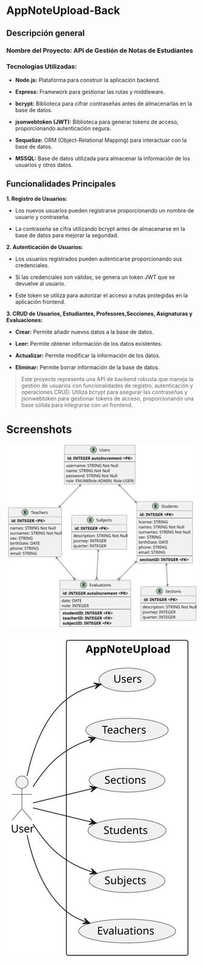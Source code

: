 # AppNoteUpload-Back

## Descripci&#243;n general

### Nombre del Proyecto: API de Gesti&#243;n de Notas de Estudiantes

### Tecnolog&#237;as Utilizadas:

- **Node.js:** Plataforma para construir la aplicaci&#243;n backend.

- **Express:** Framework para gestionar las rutas y middleware.

- **bcrypt:** Biblioteca para cifrar contrase&#241;as antes de almacenarlas en la base de datos.

- **jsonwebtoken (JWT):** Biblioteca para generar tokens de acceso, proporcionando autenticaci&#243;n segura.

- **Sequelize:** ORM (Object-Relational Mapping) para interactuar con la base de datos.

- **MSSQL:** Base de datos utilizada para almacenar la informaci&#243;n de los usuarios y otros datos.

## Funcionalidades Principales

**1. Registro de Usuarios:**

- Los nuevos usuarios pueden registrarse proporcionando un nombre de usuario y contrase&#241;a.

- La contrase&#241;a se cifra utilizando bcrypt antes de almacenarse en la base de datos para mejorar la seguridad.

**2. Autenticaci&#243;n de Usuarios:**

- Los usuarios registrados pueden autenticarse proporcionando sus credenciales.

- Si las credenciales son v&#225;lidas, se genera un token JWT que se devuelve al usuario.

- Este token se utiliza para autorizar el acceso a rutas protegidas en la aplicaci&#243;n frontend.

**3. CRUD de Usuarios, Estudiantes, Profesores,Secciones, Asignaturas y Evaluaciones:**

- **Crear:** Permite a&#241;adir nuevos datos a la base de datos.

- **Leer:** Permite obtener informaci&#243;n de los datos existentes.

- **Actualizar:** Permite modificar la informaci&#243;n de los datos.

- **Eliminar:** Permite borrar informaci&#243;n de la base de datos.


> Este proyecto representa una API de backend robusta que maneja la gesti&#243;n de usuarios con funcionalidades de registro, autenticaci&#243;n y operaciones CRUD. Utiliza bcrypt para asegurar las contraseñas y jsonwebtoken para gestionar tokens de acceso, proporcionando una base s&#243;lida para integrarse con un frontend.

# Screenshots
![page1](docs/images/entitys.svg)

![page1](docs/images/usecase.svg)